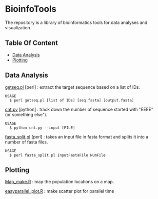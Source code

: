# BioinfoTools

The repository is a library of bioinformatics tools for data analyses and visualization.

## Table Of Content

  - [Data Analysis](#data-analysis)
  - [Plotting](#plotting)

## Data Analysis

[getseq.pl](getseq.pl) [perl] : extract the target sequence based on a list of IDs. 
```
USAGE
  $ perl getseq.pl [list of IDs] [seq.fasta] [output.fasta]
```

[cnt.py](cnt.py) [python] : track down the number of sequence started with "EEEE" (or something else"). 
```
USAGE
  $ python cnt.py --input [FILE]
```

[fasta_split.pl](fasta_split.pl) [perl] : takes an input file in fasta format and splits it into a number of fasta files.
```
USAGE
  $ perl fasta_split.pl InputFastaFile NumFile
```

## Plotting

[Map_make.R](Map_make.R) : map the population locations on a map.

[easyparallel_plot.R](easyparallel_plot.R) : make scatter plot for parallel time
